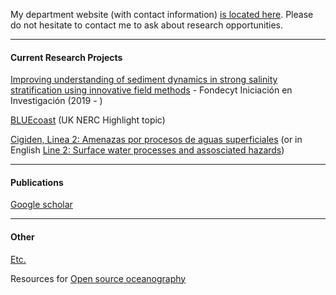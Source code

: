 My department website (with contact information) [is located here](http://obrasciviles.usm.cl/academicos/megan-williams/). Please do not hesitate to contact me to ask about research opportunities. 

***

#### Current Research Projects

[Improving understanding of sediment dynamics in strong salinity stratification using innovative field methods](pages/fondecyt_iniciacion.md) - Fondecyt Iniciación en Investigación (2019 - )

[BLUEcoast](https://projects.noc.ac.uk/bluecoast/) (UK NERC Highlight topic)

[Cigiden, Linea 2: Amenazas por procesos de aguas superficiales](https://www.cigiden.cl/amenazas-por-procesos-de-aguas-superficiales/) (or in English [Line 2: Surface water processes and assosciated hazards](https://www.cigiden.cl/en/research-line/l2-surface-water-processes-and-associated-hazards/))

***

#### Publications

[Google scholar](http://scholar.google.co.uk/citations?user=oNUFjE4AAAAJ)

***


#### Other

[Etc.](pages/etc.md)

Resources for [Open source oceanography](pages/open_source_oceanography.md)
